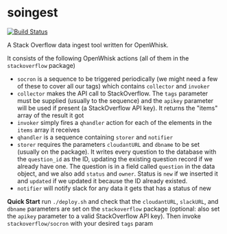 # soingest

[![Build Status](https://travis-ci.org/ibm-cds-labs/soingest.svg?branch=master)](https://travis-ci.org/ibm-cds-labs/soingest)

A Stack Overflow data ingest tool written for OpenWhisk.

It consists of the following OpenWhisk actions (all of them in the `stackoverflow` package)

* `socron` is a sequence to be triggered periodically (we might need a few of these to cover all our tags) which contains `collector` and `invoker`
* `collector` makes the API call to StackOverflow.  The `tags` parameter must be supplied (usually to the sequence) and the `apikey` parameter will be used if present (a StackOverflow API key).  It returns the "items" array of the result it got
* `invoker` simply fires a `qhandler` action for each of the elements in the `items` array it receives
* `qhandler` is a sequence containing `storer` and `notifier`
* `storer` requires the parameters `cloudantURL` and `dbname` to be set (usually on the package).  It writes every question to the database with the `question_id` as the ID, updating the existing question record if we already have one.  The question is in a field called `question` in the data object, and we also add `status` and `owner`.  Status is `new` if we inserted it and `updated` if we updated it because the ID already existed.
* `notifier` will notify slack for any data it gets that has a status of new


**Quick Start** run `./deploy.sh` and check that the `cloudantURL`, `slackURL`, and `dbname` parameters are set on the `stackoverflow` package (optional: also set the `apikey` parameter to a valid StackOverflow API key).  Then invoke `stackoverflow/socron` with your desired `tags` param
